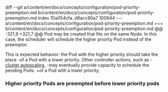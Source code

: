 diff --git a/content/en/docs/concepts/configuration/pod-priority-preemption.md b/content/en/docs/concepts/configuration/pod-priority-preemption.md
index 10a054cfa..d6acc80a7 100644
--- a/content/en/docs/concepts/configuration/pod-priority-preemption.md
+++ b/content/en/docs/concepts/configuration/pod-priority-preemption.md
@@ -321,9 +321,7 @@ Pod may be created that fits on the same Node. In this case, the scheduler will
 schedule the higher priority Pod instead of the preemptor.
 
 This is expected behavior: the Pod with the higher priority should take the place
-of a Pod with a lower priority. Other controller actions, such as
-[cluster autoscaling](/docs/tasks/administer-cluster/cluster-management/#cluster-autoscaling),
-may eventually provide capacity to schedule the pending Pods.
+of a Pod with a lower priority.
 
 ### Higher priority Pods are preempted before lower priority pods
 

